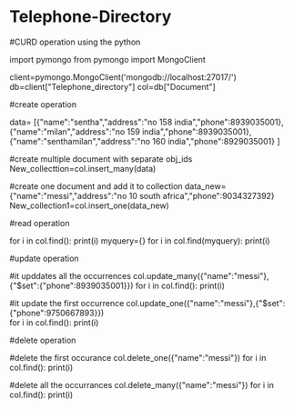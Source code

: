 # Telephone-Directory
#CURD operation using the python

import pymongo
from pymongo import MongoClient

client=pymongo.MongoClient('mongodb://localhost:27017/')
db=client["Telephone_directory"]
col=db["Document"]

#create operation

data= [{"name":"sentha","address":"no 158 india","phone":8939035001},
       {"name":"milan","address":"no 159 india","phone":8939035001},
       {"name":"senthamilan","address":"no 160 india","phone":8929035001}
      ]

#create multiple document with separate obj_ids  
New_collecttion=col.insert_many(data)

#create one document and add it to collection
data_new={"name":"messi","address":"no 10 south africa","phone":9034327392}
New_collection1=col.insert_one(data_new)

#read operation

for i in col.find():
    print(i)
myquery={}
for i in col.find(myquery):
    print(i)

#update operation

#it upddates all the occurrences
col.update_many({"name":"messi"},{"$set":{"phone":8939035001}})
for i in col.find():
    print(i)

#it update the first occurrence
col.update_one({"name":"messi"},{"$set":{"phone":9750667893}})    
for i in col.find():
    print(i)

#delete operation

#delete the first occurance
col.delete_one({"name":"messi"})
for i in col.find():
    print(i)
    
#delete all the occurrances
col.delete_many({"name":"messi"})
for i in col.find():
    print(i)
